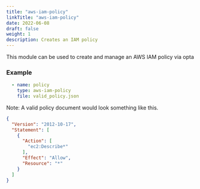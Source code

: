 ```yaml
---
title: "aws-iam-policy"
linkTitle: "aws-iam-policy"
date: 2022-06-08
draft: false
weight: 1
description: Creates an IAM policy
---
```


This module can be used to create and manage an AWS IAM policy via opta

### Example
```yaml
  - name: policy
    type: aws-iam-policy
    file: valid_policy.json
```

Note: A valid policy document would look something like this.
```json
{
  "Version": "2012-10-17",
  "Statement": [
    {
      "Action": [
        "ec2:Describe*"
      ],
      "Effect": "Allow",
      "Resource": "*"
    }
  ]
}
```
